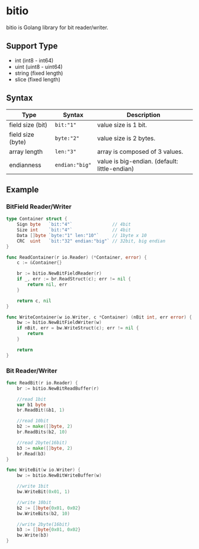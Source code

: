 # bitio

bitio is Golang library for bit reader/writer.

## Support Type

* int (int8 - int64)
* uint (uint8 - uint64)
* string (fixed length)
* slice (fixed length)

## Syntax

| Type              | Syntax          | Description                                   |
|-------------------|-----------------|-----------------------------------------------|
| field size (bit)  | `bit:"1"`       | value size is 1 bit.                          |
| field size (byte) | `byte:"2"`      | value size is 2 bytes.                        |
| array length      | `len:"3"`       | array is composed of 3 values.                |
| endianness        | `endian:"big"`  | value is big-endian. (default: little-endian) |

## Example

### BitField Reader/Writer

```go
type Container struct {
	Sign byte   `bit:"4"`               // 4bit
	Size int    `bit:"4"`               // 4bit
	Data []byte `byte:"1" len:"10"`     // 1byte x 10
	CRC  uint   `bit:"32" endian:"big"` // 32bit, big endian
}

func ReadContainer(r io.Reader) (*Container, error) {
	c := &Container{}

	br := bitio.NewBitFieldReader(r)
	if _, err := br.ReadStruct(c); err != nil {
		return nil, err
	}

	return c, nil
}

func WriteContainer(w io.Writer, c *Container) (nBit int, err error) {
	bw := bitio.NewBitFieldWriter(w)
	if nBit, err = bw.WriteStruct(c); err != nil {
		return
	}

	return
}
```

### Bit Reader/Writer

```go
func ReadBit(r io.Reader) {
	br := bitio.NewBitReadBuffer(r)

	//read 1bit
	var b1 byte
	br.ReadBit(&b1, 1)

	//read 10bit
	b2 := make([]byte, 2)
	br.ReadBits(b2, 10)

	//read 2byte(16bit)
	b3 := make([]byte, 2)
	br.Read(b3)
}

func WriteBit(w io.Writer) {
	bw := bitio.NewBitWriteBuffer(w)

	//write 1bit
	bw.WriteBit(0x01, 1)

	//write 10bit
	b2 := []byte{0x01, 0x02}
	bw.WriteBits(b2, 10)

	//write 2byte(16bit)
	b3 := []byte{0x01, 0x02}
	bw.Write(b3)
}
```
